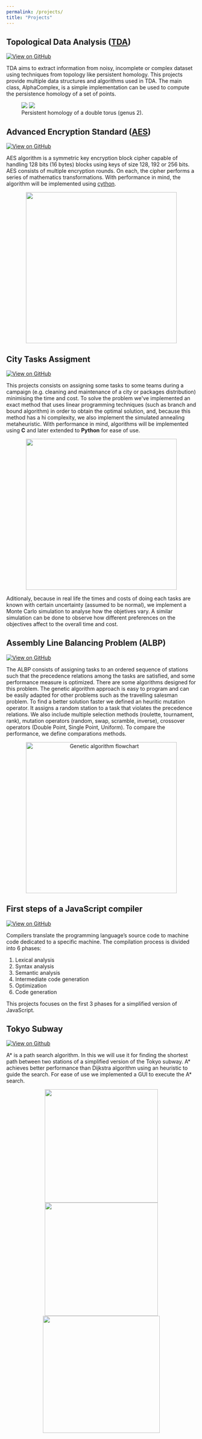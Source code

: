 ```yaml
---
permalink: /projects/
title: "Projects"
---
```


## Topological Data Analysis ([TDA](https://en.wikipedia.org/wiki/Topological_data_analysis)) 

[![View on GitHub](https://img.shields.io/badge/GitHub-View_on_GitHub-blue?logo=GitHub)](https://github.com/GuilleMunoz/computational_topology)

TDA aims to extract information from noisy, incomplete or complex dataset using techniques from topology like persistent homology. This projects provide multiple data structures and algorithms used in TDA. 
The main class, AlphaComplex, is a simple implementation can be used to compute the persistence homology of a set of points.

<figure class="half">
  <a href="/_pages/examples/TDA/animation.gif" align="center"><img src="/_pages/examples/TDA/animation.gif"/></a>
  <a href="/_pages/examples/TDA/persistent_homology.png" align="center"><img src="/_pages/examples/TDA/persistent_homology.png"/></a>
  <figcaption>Persistent homology of a double torus (genus 2).</figcaption>
</figure>

## Advanced Encryption Standard ([AES](https://nvlpubs.nist.gov/nistpubs/FIPS/NIST.FIPS.197.pdf))

[![View on GitHub](https://img.shields.io/badge/GitHub-View_on_GitHub-blue?logo=GitHub)](https://github.com/GuilleMunoz/AES)

AES algorithm is a symmetric key encryption block cipher capable of handling 128 bits (16 bytes) blocks using keys of size 128, 192 or 256 bits. AES consists of multiple encryption rounds. On each, the cipher performs a series of mathematics transformations. 
With performance in mind, the algorithm will be implemented using [cython](https://cython.org). 

<div align="center" title="AES flowchart">
  <img src="/_pages/examples/AES/diagram.png" width="400"/>
</div>

## City Tasks Assigment

[![View on GitHub](https://img.shields.io/badge/GitHub-View_on_GitHub-blue?logo=GitHub)](https://github.com/GuilleMunoz/city_tasks_assignment)

This projects consists on assigning some tasks to some teams during a campaign (e.g. cleaning and maintenance of a city or packages distribution) minimising the time and cost. 
To solve the problem we've implemented an exact method that uses linear programming techniques (such as branch and bound algorithm) in order to obtain the optimal solution, and, because this method has a hi complexity, we also implement the simulated annealing metaheuristic.
With performance in mind, algorithms will be implemented using **C** and later extended to **Python** for ease of use.

<div align="center">
  <img src="/_pages/examples/CTA/A-flowchart-of-the-simulated-annealing-algorithm.jpg" width="400"/>
</div>

Aditionaly, because in real life the times and costs of doing each tasks are known with certain uncertainty (assumed to be normal), we implement a Monte Carlo simulation to analyse how the objetives vary. 
A similar simulation can be done to observe how different preferences on the objectives affect to the overall time and cost.

## Assembly Line Balancing Problem (ALBP)

[![View on GitHub](https://img.shields.io/badge/GitHub-View_on_GitHub-blue?logo=GitHub)](https://github.com/GuilleMunoz/Assembly_Line_Balancing_Problem)

The ALBP consists of assigning tasks to an ordered sequence of stations such that the precedence relations among the tasks are satisfied, and some performance measure is optimized. 
There are some algorithms designed for this problem. 
The genetic algorithm approach is easy to program and can be easily adapted for other problems such as the travelling salesman problem. 
To find a better solution faster we defined an heuritic mutation operator. 
It assigns a random station to a task that violates the precedence relations. 
We also include multiple selection methods (roulette, tournament, rank), mutation operators (random, swap, scramble, inverse), crossover operators (Double Point, Single Point, Uniform). 
To compare the performance, we define comparations methods.

<div align="center">
  <img align="center" src="/_pages/examples/GA/ga.png" width="400" title="Genetic algorithm flowchart"/>
</div>

## First steps of a JavaScript compiler

[![View on GitHub](https://img.shields.io/badge/GitHub-View_on_GitHub-blue?logo=GitHub)](https://github.com/GuilleMunoz/javascript_pdl)

Compilers translate the programming language’s source code to machine code dedicated to a specific machine.
The compilation process is divided into 6 phases:
1. Lexical analysis
2. Syntax analysis
3. Semantic analysis
4. Intermediate code generation
5. Optimization
6. Code generation

This projects focuses on the first 3 phases for a simplified version of JavaScript.

## Tokyo Subway

[![View on Github](https://img.shields.io/badge/GitHub-View_on_GitHub-blue?logo=GitHub)](https://github.com/GuilleMunoz/tokyo_subway)

A* is a path search algorithm. 
In this we will use it for finding the shortest path between two stations of a simplified version of the Tokyo subway. 
A* achieves better performance than Dijkstra algorithm using an heuristic to guide the search. 
For ease of use we implemented a GUI to execute the A* search. 


<div align="center"> 
  <img src="/_pages/examples/Tokyo/Interfaz.png" width="300"/> <img src="/_pages/examples/Tokyo/Interfaz2.png" width="300"/>
  <img src="/_pages/examples/Tokyo/interfaz3.png" width="310"/>
</div>
